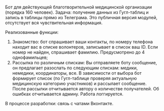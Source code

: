 Бот для действующей благотворительной медицинской организации (порядка 160 человек).
Задача: получение данных из Гугл-таблиц и запись в таблицы прямо из Телеграма. 
Это публичная версия модулей, отсутствует вся чувствительная информация. 

Реализованные функции: 
1. Знакомство: бот спрашивает ваши контакты, по номеру телефона находит вас в списке волонтеров, записывает в список ваш ID. Если номер не найден, спрашивает фамилию. 
    Предусмотрено до 4 однофамильцев;
2. Рассылка по различным спискам: Вы отправляете боту сообщение, он предлагает разослать по следующим спискам: медики, немедики, координаторы, все. 
В зависимости от выбора бот формирует список (по Гугл-таблице проверяя актуальную медицинскую категорию участников) и рассылает сообщение. 
После рассылки отчитывается автору о количестве получателей. Об ошибках отчитывается админу. Работа логгируется.

В процессе разработки: связь с чатами Вконтакте. 
